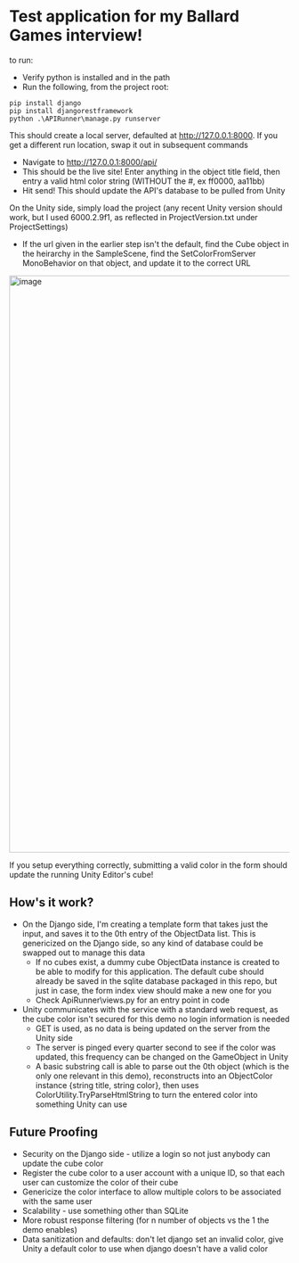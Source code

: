 # Test application for my Ballard Games interview!

to run:
- Verify python is installed and in the path
- Run the following, from the project root:
```
pip install django
pip install djangorestframework
python .\APIRunner\manage.py runserver
```

This should create a local server, defaulted at http://127.0.0.1:8000.  If you get a different run location, swap it out in subsequent commands
- Navigate to http://127.0.0.1:8000/api/
- This should be the live site!  Enter anything in the object title field, then entry a valid html color string (WITHOUT the #, ex ff0000, aa11bb)
- Hit send!  This should update the API's database to be pulled from Unity

On the Unity side, simply load the project (any recent Unity version should work, but I used 6000.2.9f1, as reflected in ProjectVersion.txt under ProjectSettings)
- If the url given in the earlier step isn't the default, find the Cube object in the heirarchy in the SampleScene, find the SetColorFromServer MonoBehavior on that object, and update it to the correct URL

<img width="1918" height="1035" alt="image" src="https://github.com/user-attachments/assets/b4872c4c-a9c6-4d97-9289-20b6539944de" />

If you setup everything correctly, submitting a valid color in the form should update the running Unity Editor's cube!


## How's it work?
- On the Django side, I'm creating a template form that takes just the input, and saves it to the 0th entry of the ObjectData list.  This is genericized on the Django side, so any kind of database could be swapped out to manage this data
  - If no cubes exist, a dummy cube ObjectData instance is created to be able to modify for this application.  The default cube should already be saved in the sqlite database packaged in this repo, but just in case, the form index view should make a new one for you 
  - Check ApiRunner\views.py for an entry point in code
- Unity communicates with the service with a standard web request, as the cube color isn't secured for this demo no login information is needed
  - GET is used, as no data is being updated on the server from the Unity side
  - The server is pinged every quarter second to see if the color was updated, this frequency can be changed on the GameObject in Unity
  - A basic substring call is able to parse out the 0th object (which is the only one relevant in this demo), reconstructs into an ObjectColor instance {string title, string color}, then uses ColorUtility.TryParseHtmlString to turn the entered color into something Unity can use
 
## Future Proofing
- Security on the Django side - utilize a login so not just anybody can update the cube color
- Register the cube color to a user account with a unique ID, so that each user can customize the color of their cube
- Genericize the color interface to allow multiple colors to be associated with the same user
- Scalability - use something other than SQLite
- More robust response filtering (for n number of objects vs the 1 the demo enables)
- Data sanitization and defaults: don't let django set an invalid color, give Unity a default color to use when django doesn't have a valid color
